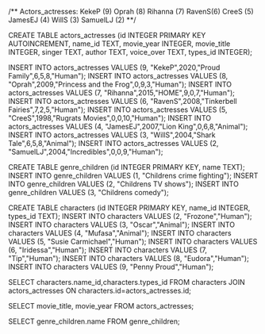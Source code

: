 /** Actors_actresses:
KekeP (9)
Oprah (8)
Rihanna (7)
RavenS(6)
CreeS (5)
JamesEJ (4)
WillS (3)
SamuelLJ (2)
**/

CREATE TABLE actors_actresses (id INTEGER PRIMARY KEY AUTOINCREMENT, 
name_id TEXT, 
movie_year INTEGER,
movie_title INTEGER,
singer TEXT,
author TEXT,
voice_over TEXT,
types_id INTEGER);


INSERT INTO actors_actresses VALUES (9, "KekeP",2020,"Proud Family",6,5,8,"Human");
INSERT INTO actors_actresses VALUES (8, "Oprah",2009,"Princess and the Frog",0,9,3,"Human");
INSERT INTO actors_actresses VALUES (7, "Rihanna",2015,"HOME",9,0,7,"Human");
INSERT INTO actors_actresses VALUES (6, "RavenS",2008,"Tinkerbell Fairies",7,2,5,"Human");
INSERT INTO actors_actresses VALUES (5, "CreeS",1998,"Rugrats Movies",0,0,10,"Human");
INSERT INTO actors_actresses VALUES (4, "JamesEJ",2007,"Lion King",0,6,8,"Animal");
INSERT INTO actors_actresses VALUES (3, "WillS",2004,"Shark Tale",6,5,8,"Animal");
INSERT INTO actors_actresses VALUES (2, "SamuelLJ",2004,"Incredibles",0,0,9,"Human");

CREATE TABLE genre_children (id INTEGER PRIMARY KEY, name TEXT);
INSERT INTO genre_children VALUES (1, "Childrens crime fighting");
INSERT INTO genre_children VALUES (2, "Childrens TV shows");
INSERT INTO genre_children VALUES (3, "Childrens comedy");

CREATE TABLE characters (id INTEGER PRIMARY KEY, name_id INTEGER, types_id TEXT);
INSERT INTO characters VALUES (2, "Frozone","Human");
INSERT INTO characters VALUES (3, "Oscar","Animal");
INSERT INTO characters VALUES (4, "Mufasa","Animal");
INSERT INTO characters VALUES (5, "Susie Carmichael","Human");
INSERT INTO characters VALUES (6, "Iridessa","Human");
INSERT INTO characters VALUES (7, "Tip","Human");
INSERT INTO characters VALUES (8, "Eudora","Human");
INSERT INTO characters VALUES (9, "Penny Proud","Human");

SELECT characters.name_id,characters.types_id FROM characters 
JOIN actors_actresses
ON characters.id=actors_actresses.id;


SELECT movie_title, movie_year FROM actors_actresses; 
    
SELECT genre_children.name FROM genre_children;     
    

    
